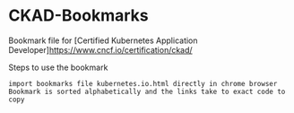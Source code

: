 
# CKAD-Bookmarks

Bookmark file for [Certified Kubernetes Application Developer]https://www.cncf.io/certification/ckad/

Steps to use the bookmark
```
import bookmarks file kubernetes.io.html directly in chrome browser
Bookmark is sorted alphabetically and the links take to exact code to copy
```
